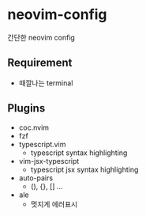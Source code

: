 # neovim-config

간단한 neovim config

## Requirement

- 때깔나는 terminal

## Plugins

- coc.nvim
- fzf
- typescript.vim
  - typescript syntax highlighting
- vim-jsx-typescript
  - typescript jsx syntax highlighting
- auto-pairs
  - (), {}, [] ...
- ale
  - 멋지게 에러표시

